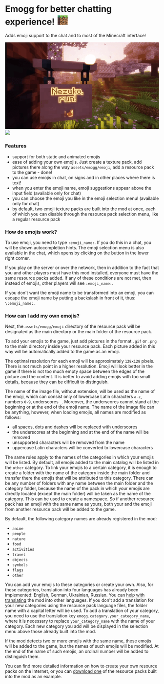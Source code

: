 # Emogg for better chatting experienсe! <img src="https://github.com/aratakileo/static.pexty.xyz/blob/main/src/emoji/animated/minecraft.gif?raw=true" height="35"/>
Adds emoji support to the chat and to most of the Minecraft interface!

![](preview/preview-1.gif)
![](preview/preview-2.gif)

### Features
- support for both static and animated emojis
- ease of adding your own emojis. Just create a texture pack, add pictures there along the way `assets/emogg/emoji`, add a resource pack to the game - done!
- you can use emojis in chat, on signs and in other places where there is text!
- when you enter the emoji name, emoji suggestions appear above the input field (available only for chat)
- you can choose the emoji you like in the emoji selection menu! (available only for chat)
- by default, two emoji texture packs are built into the mod at once, each of which you can disable through the resource pack selection menu, like a regular resource pack

### How do emojis work?
To use emoji, you need to type `:emoji_name:`. If you do this in a chat, you will be shown autocompletion hints. The emoji selection menu is also available in the chat, which opens by clicking on the button in the lower right corner.

If you play on the server or over the network, then in addition to the fact that you and other players must have this mod installed, everyone must have the same resource packs added. If any of these conditions are not met, then instead of emojis, other players will see `:emoji_name:`.

If you don't want the emoji name to be transformed into an emoji, you can escape the emoji name by putting a backslash in front of it, thus: `\:emoji_name:`.

### How can I add my own emojis?
Next, the `assets/emogg/emoji` directory of the resource pack will be designated as the main directory or the main folder of the resource pack.

To add your emojis to the game, just add pictures in the format `.gif` or `.png` to the main directory inside your resource pack. Each picture added in this way will be automatically added to the game as an emoji.

The optimal resolution for each emoji will be approximately `128x128` pixels. There is not much point in a higher resolution. Emoji will look better in the game if there is not too much empty space between the edges of the picture and the content. It is better to avoid adding emojis with too small details, because they can be difficult to distinguish.

The name of the image file, without extension, will be used as the name of the emoji, which can consist only of lowercase Latin characters `a-z`, numbers `0-9`, underscores `_`. Moreover, the underscores cannot stand at the beginning or at the end of the emoji name. The name of the image file can be anything, however, when loading emojis, all names are modified as follows:
- all spaces, dots and dashes will be replaced with underscores
- the underscores at the beginning and at the end of the name will be removed
- unsupported characters will be removed from the name
- uppercase Latin characters will be converted to lowercase characters

The same rules apply to the names of the categories in which your emojis will be listed. By default, all emojis added to the main catalog will be listed in the `other` category. To link your emojis to a certain category, it is enough to create a folder with the name of the category inside the main folder and transfer there the emojis that will be attributed to this category. There can be any number of folders with any name between the main folder and the category folder, because the name of the pack in which your emojis are directly located (except the main folder) will be taken as the name of the category. This can be used to create a namespace. So if another resource pack has an emoji with the same name as yours, both your and the emoji from another resource pack will be added to the game.

By default, the following category names are already registered in the mod:
- `anime`
- `people`
- `nature`
- `food`
- `activities`
- `travel`
- `objects`
- `symbols`
- `flags`
- `other`

You can add your emojis to these categories or create your own. Also, for these categories, translation into four languages has already been implemented: English, German, Ukrainian, Russian. You can [help with translating](https://github.com/aratakileo/emogg/tree/main/src/main/resources/assets/emogg/lang) the mod into other languages. If you don't add a translation for your new categories using the resource pack language files, the folder name with a capital letter will be used. To add a translation of your category, you need to use the translation key `emogg.category.your_category_name`, where it is necessary to replace `your_category_name` with the name of your category. Each new category you add will be displayed in the selection menu above those already built into the mod.

If the mod detects two or more emojis with the same name, these emojis will be added to the game, but the names of such emojis will be modified. At the end of the name of such emojis, an ordinal number will be added to distinguish them.

You can find more detailed information on how to create your own resource packs on the Internet, or you can [download one](https://github.com/aratakileo/emogg/raw/main/resourcepack/builtin.zip) of the resource packs built into the mod as an example.
